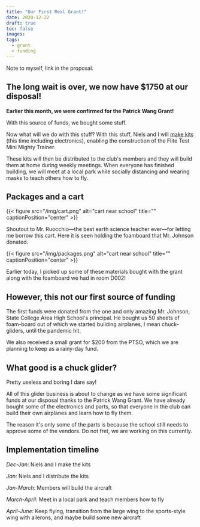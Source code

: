 ```yaml
---
title: "Our First Real Grant!"
date: 2020-12-22
draft: true
toc: false
images:
tags:
  - grant
  - funding
---
```

Note to myself, link in the proposal.

## The long wait is over, we now have $1750 at our disposal!
**Earlier this month, we were confirmed for the Patrick Wang Grant!**

With this source of funds, we bought some stuff.

Now what will we do with this stuff? With this stuff, Niels and I will [make kits](/posts/2020/01/flite-test-tiny-trainer-kits/) (this time including electronics), enabling the construction of the Flite Test Mini Mighty Trainer.

These kits will then be distributed to the club's members and they will build them at home during weekly meetings. When everyone has finished building, we will meet at a local park while socially distancing and wearing masks to teach others how to fly.

## Packages and a cart

{{< figure src="/img/cart.png" alt="cart near school" title="" captionPosition="center" >}}

Shoutout to Mr. Ruocchio—the best earth science teacher ever—for letting me borrow this cart. Here it is seen holding the foamboard that Mr. Johnson donated.

{{< figure src="/img/packages.png" alt="cart near school" title="" captionPosition="center" >}}

Earlier today, I picked up some of these materials bought with the grant along with the foamboard we had in room D002!

## However, this not our first source of funding

The first funds were donated from the one and only amazing Mr. Johnson, State College Area High School's principal. He bought us 50 sheets of foam-board out of which we started building airplanes, I mean chuck-gliders, until the pandemic hit.

We also received a small grant for $200 from the PTSO, which we are planning to keep as a rainy-day fund.

## What good is a chuck glider?

Pretty useless and boring I dare say!

All of this glider business is about to change as we have some significant funds at our disposal thanks to the Patrick Wang Grant. We have already bought some of the electronics and parts, so that everyone in the club can build their own airplanes and learn how to fly them.

The reason it's only some of the parts is because the school still needs to approve some of the vendors. Do not fret, we are working on this currently.

## Implementation timeline

*Dec-Jan:* Niels and I make the kits

*Jan:* Niels and I distribute the kits

*Jan-March:* Members will build the aircraft

*March-April:* Meet in a local park and teach members how to fly

*April-June:* Keep flying, transition from the large wing to the sports-style wing with ailerons, and maybe build some new aircraft
